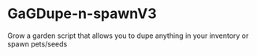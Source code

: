 # GaGDupe-n-spawnV3
Grow a garden script that allows you to dupe anything in your inventory or spawn pets/seeds
